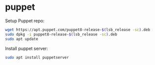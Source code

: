 # puppet

Setup Puppet repo:
```bash
wget https://apt.puppet.com/puppet8-release-$(lsb_release -sc).deb
sudo dpkg -i puppet8-release-$(lsb_release -sc).deb
sudo apt update
```

Install puppet server:
```bash
sudo apt install puppetserver
```


